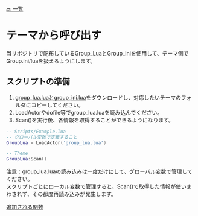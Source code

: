 [🔙 一覧](README.md)

# テーマから呼び出す

当リポジトリで配布しているGroup_LuaとGroup_Iniを使用して、テーマ側でGroup.ini/luaを扱えるようにします。

## スクリプトの準備

1. [group_lua.luaとgroup_ini.lua](../../lua)をダウンロードし、対応したいテーマのフォルダにコピーしてください。
1. LoadActorやdofile等でgroup_lua.luaを読み込んでください。
1. Scan()を実行後、各情報を取得することができるようになります。
```Lua
-- Scripts/Example.lua
-- グローバル変数で定義すること
GroupLua = LoadActor('group_lua.lua')
```

```Lua
-- Theme
GroupLua:Scan()
```
注意：group_lua.luaの読み込みは一度だけにして、グローバル変数で管理してください。  
スクリプトごとにローカル変数で管理すると、Scan()で取得した情報が使いまわされず、その都度再読み込みが発生します。

[追加される関数](FUNCTIONS.md)